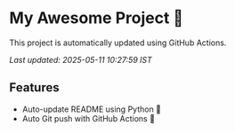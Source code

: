 # My Awesome Project 🚀

This project is automatically updated using GitHub Actions.

_Last updated: 2025-05-11 10:27:59 IST_

## Features
- Auto-update README using Python 🐍
- Auto Git push with GitHub Actions 🤖
